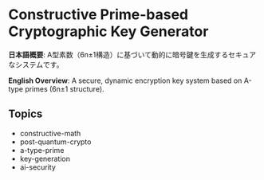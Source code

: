 # Constructive Prime-based Cryptographic Key Generator

**日本語概要**: A型素数（6n±1構造）に基づいて動的に暗号鍵を生成するセキュアなシステムです。

**English Overview**: A secure, dynamic encryption key system based on A-type primes (6n±1 structure).

## Topics
- constructive-math
- post-quantum-crypto
- a-type-prime
- key-generation
- ai-security

